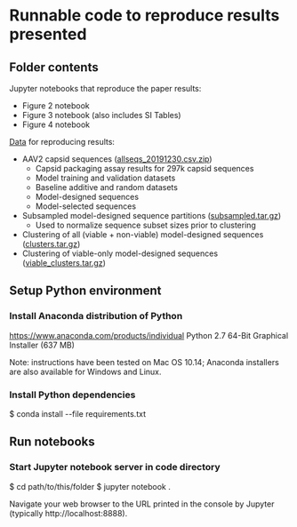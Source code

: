 # Runnable code to reproduce results presented

## Folder contents

Jupyter notebooks that reproduce the paper results:
* Figure 2 notebook
* Figure 3 notebook (also includes SI Tables)
* Figure 4 notebook

[Data](https://github.com/alibashir/aav) for reproducing results:
* AAV2 capsid sequences ([allseqs_20191230.csv.zip](https://github.com/alibashir/aav/blob/main/allseqs_20191230.csv.zip))
  - Capsid packaging assay results for 297k capsid sequences
  - Model training and validation datasets
  - Baseline additive and random datasets
  - Model-designed sequences
  - Model-selected sequences
* Subsampled model-designed sequence partitions ([subsampled.tar.gz](https://github.com/alibashir/aav/blob/main/subsampled.tar.gz))
  - Used to normalize sequence subset sizes prior to clustering
* Clustering of all (viable + non-viable) model-designed sequences ([clusters.tar.gz](https://github.com/alibashir/aav/blob/main/clusters.tar.gz))
* Clustering of viable-only model-designed sequences ([viable_clusters.tar.gz](https://github.com/alibashir/aav/blob/main/viable_clusters.tar.gz))

## Setup Python environment

### Install Anaconda distribution of Python

https://www.anaconda.com/products/individual
Python 2.7 64-Bit Graphical Installer (637 MB)

Note: instructions have been tested on Mac OS 10.14; Anaconda installers are also available for Windows and Linux.

### Install Python dependencies

$ conda install --file requirements.txt


## Run notebooks

### Start Jupyter notebook server in code directory

$ cd path/to/this/folder
$ jupyter notebook .

Navigate your web browser to the URL printed in the console by Jupyter (typically http://localhost:8888).
